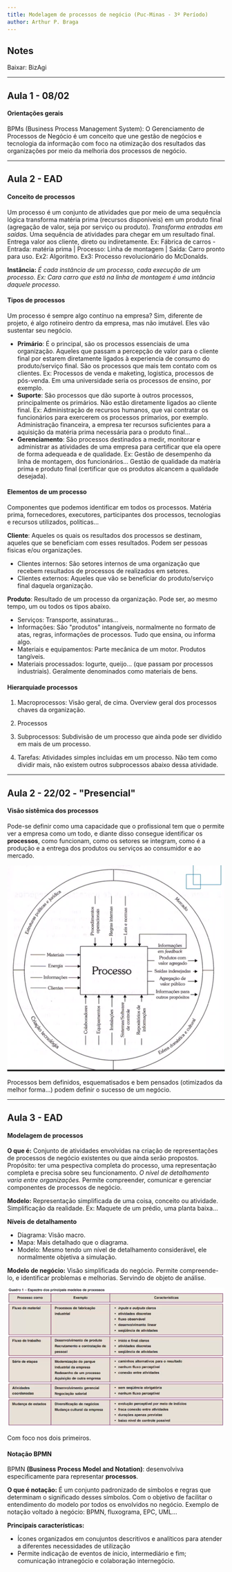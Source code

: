 ```yaml
---
title: Modelagem de processos de negócio (Puc-Minas - 3º Período)
author: Arthur P. Braga
---
```


## Notes

Baixar: BizAgi

---

## Aula 1 - 08/02

#### Orientações gerais

BPMs (Business Process Management System): O Gerenciamento de Processos de Negócio é um conceito que une gestão de negócios e tecnologia da informação com foco na otimização dos resultados das organizações por meio da melhoria dos processos de negócio.

---

## Aula 2 - EAD

#### Conceito de processos

Um processo é um conjunto de atividades que por meio de uma sequência lógica transforma matéria prima (recursos disponíveis) em um produto final (agregação de valor, seja por serviço ou produto). *Transforma entradas em saídas.* Uma sequência de atividades para chegar em um resultado final. Entrega valor aos cliente, direto ou indiretamente. Ex: Fábrica de carros - Entrada: matéria prima | Processo: Linha de montagem | Saída: Carro pronto para uso. Ex2: Algoritmo. Ex3: Processo revolucionário do McDonalds.

**Instância:** *É cada instância de um processo, cada execução de um processo. Ex: Cara carro que está na linha de montagem é uma intância daquele processo.*

#### Tipos de processos

Um processo é sempre algo contínuo na empresa? Sim, diferente de projeto, é algo rotineiro dentro da empresa, mas não imutável. Eles vão sustentar seu negócio.

- **Primário**: É o principal, são os processos essenciais de uma organização. Aqueles que passam a percepção de valor para o cliente final por estarem diretamente ligados à experiencia de consumo do produto/serviço final. São os processos que mais tem contato com os clientes. Ex: Processos de venda e maketing, logistica, processos de pós-venda. Em uma universidade seria os processos de ensino, por exemplo.
- **Suporte**: São processos que dão suporte à outros processos, principalmente os primários. Não estão diretamente ligados ao cliente final. Ex: Administração de recursos humanos, que vai contratar os funcionários para exercerem os processos primarios, por exemplo. Administração financeira, a empresa ter recursos suficientes para a aquisição da matéria prima necessária para o produto final...
- **Gerenciamento**: São processos destinados a medir, monitorar e administrar as atividades de uma empresa para certificar que ela opere de forma adequeada e de qualidade. Ex: Gestão de desempenho da linha de montagem, dos funcionários... Gestão de qualidade da matéria prima e produto final (certificar que os produtos alcancem a qualidade desejada).

#### Elementos de um processo

Componentes que podemos identificar em todos os processos. Matéria prima, fornecedores, executores, participantes dos processos, tecnologias e recursos utilizados, políticas...

**Cliente**: Aqueles os quais os resultados dos processos se destinam, aqueles que se beneficiam com esses resultados. Podem ser pessoas fisicas e/ou organizações.

- Clientes internos: São setores internos de uma organização que recebem resultados de processos de realizados em setores.
- Clientes externos: Aqueles que vão se beneficiar do produto/serviço final daquela organização.

**Produto**: Resultado de um processo da organização. Pode ser, ao mesmo tempo, um ou todos os tipos abaixo.

- Serviços: Transporte, assinaturas...
- Informações: São "produtos" intangíveis, normalmente no formato de atas, regras, informações de processos. Tudo que ensina, ou informa algo.
- Materiais e equipamentos: Parte mecânica de um motor. Produtos tangíveis.
- Materiais processados: Iogurte, queijo... (que passam por processos industriais). Geralmente denominados como materiais de bens.

#### Hierarquiade processos

1. Macroprocessos: Visão geral, de cima. Overview geral dos processos chaves da organização. 

2. Processos

3. Subprocessos: Subdivisão de um processo que ainda pode ser dividido em mais de um processo.

4. Tarefas: Atividades simples incluidas em um processo. Não tem como dividir mais, não existem outros subprocessos abaixo dessa atividade.

---

## Aula 2 - 22/02 - "Presencial"

#### Visão sistêmica dos processos

Pode-se definir como uma capacidade que o profissional tem que o permite ver a empresa como um  todo, e diante disso consegue identificar os **processos**, como  funcionam, como os setores se integram, como é a produção e a entrega  dos produtos ou serviços ao consumidor e ao mercado.

<img src="../../imgs/Visao_Sistemica_Processos.png">

Processos bem definidos, esquematisados e bem pensados (otimizados da melhor forma...) podem definir o sucesso de um negócio.

---

## Aula 3 - EAD

#### Modelagem de processos

**O que é:** Conjunto de atividades envolvidas na criação de representações de processos de negócio existentes ou que ainda serão propostos. Propósito: ter uma pespectiva completa do processo, uma representação completa e precisa sobre seu funcionamento. *O nível de detalhamento varia entre organizações.* Permite compreender, comunicar e gerenciar componentes de processos de negócio.

**Modelo:** Representação simplificada de uma coisa, conceito ou atividade. Simplificação da realidade. Ex: Maquete de um prédio, uma planta baixa...

**Níveis de detalhamento**

- Diagrama: Visão macro.
- Mapa: Mais detalhado que o diagrama.
- Modelo: Mesmo tendo um nível de detalhamento considerável, ele normalmente objetiva a simulação.

**Modelo de negócio:** Visão simplificada do negócio. Permite compreende-lo, e identificar problemas e melhorias. Servindo de objeto de análise.

<img src="../../imgs/Modelos_Processos.png">

Com foco nos dois primeiros. 

#### Notação BPMN

BPMN **(Business Process Model and Notation)**: desenvolviva especificamente para representar **processos**.

**O que é notação:** É um conjunto padronizado de símbolos e regras que determinam o significado desses símbolos. Com o objetivo de facilitar o entendimento do modelo por todos os envolvidos no negócio. Exemplo de notação voltado à negócio: BPMN, fluxograma, EPC, UML...

**Principais características:**

- Ícones organizados em conujuntos descritivos e analíticos para atender a diferentes necessidades de utilização
- Permite indicação de eventos de ínicio, intermediário e fim; comunicação intranegócio e colaboração internegócio.